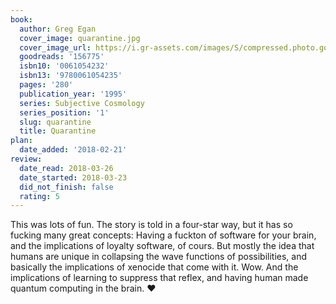 ```yaml
---
book:
  author: Greg Egan
  cover_image: quarantine.jpg
  cover_image_url: https://i.gr-assets.com/images/S/compressed.photo.goodreads.com/books/1308958448l/156775.jpg
  goodreads: '156775'
  isbn10: '0061054232'
  isbn13: '9780061054235'
  pages: '280'
  publication_year: '1995'
  series: Subjective Cosmology
  series_position: '1'
  slug: quarantine
  title: Quarantine
plan:
  date_added: '2018-02-21'
review:
  date_read: 2018-03-26
  date_started: 2018-03-23
  did_not_finish: false
  rating: 5
---
```


This was lots of fun. The story is told in a four-star way, but it has so fucking many great concepts: Having a fuckton of software for your brain, and the implications of loyalty software, of cours. But mostly the idea that humans are unique in collapsing the wave functions of possibilities, and basically the implications of xenocide that come with it. Wow. And the implications of learning to suppress that reflex, and having human made quantum computing in the brain. ♥
